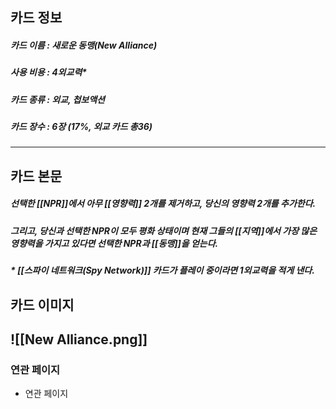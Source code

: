 ## 카드 정보
##### 카드 이름 : 새로운 동맹(New Alliance)
##### 사용 비용 : 4외교력*
##### 카드 종류 : 외교, 첩보액션
##### 카드 장수 :  6장 (17%, 외교 카드 총36)
---
## 카드 본문
##### 선택한 [[NPR]]에서 아무 [[영향력]] 2개를 제거하고, 당신의 영향력 2개를 추가한다.
##### 그리고, 당신과 선택한 NPR이 **모두** ***평화*** 상태이며 현재 그들의 [[지역]]에서 가장 많은 영향력을 가지고 있다면 선택한 NPR과 [[동맹]]을 얻는다.
##### * [[스파이 네트워크(Spy Network)]] 카드가 플레이 중이라면 1외교력을 적게 낸다.

## 카드 이미지

![[New Alliance.png]]
--- 
### 연관 페이지
- 연관 페이지

